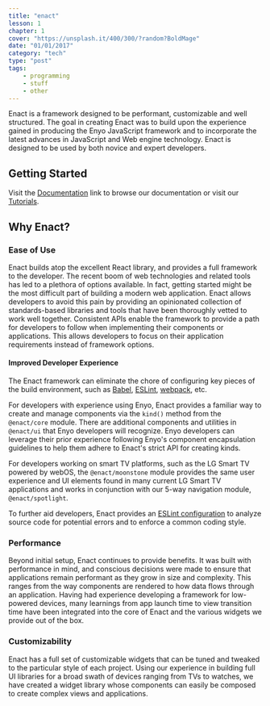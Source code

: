 ```yaml
---
title: "enact"
lesson: 1
chapter: 1
cover: "https://unsplash.it/400/300/?random?BoldMage"
date: "01/01/2017"
category: "tech"
type: "post"
tags:
    - programming
    - stuff
    - other
---
```



Enact is a framework designed to be performant, customizable and well structured. The goal in
creating Enact was to build upon the experience gained in producing the Enyo JavaScript framework
and to incorporate the latest advances in JavaScript and Web engine technology. Enact is designed to
be used by both novice and expert developers.

## Getting Started

Visit the [Documentation](docs/) link to browse our documentation or visit our
[Tutorials](docs/tutorials/).

## Why Enact?

### Ease of Use

Enact builds atop the excellent React library, and provides a full framework to the developer. The
recent boom of web technologies and related tools has led to a plethora of options available. In
fact, getting started might be the most difficult part of building a modern web application. Enact
allows developers to avoid this pain by providing an opinionated collection of standards-based libraries
and tools that have been thoroughly vetted to work well together.  Consistent APIs enable the framework
to provide a path for developers to follow when implementing their components or applications.  This allows
developers to focus on their application requirements instead of framework options.

#### Improved Developer Experience

The Enact framework can eliminate the chore of configuring key pieces of the build environment, such
as [Babel](https://babeljs.io/), [ESLint](http://eslint.org/), [webpack](https://webpack.github.io/), etc.

For developers with experience using Enyo, Enact provides a familiar way to create and manage components
via the `kind()` method from the `@enact/core` module.  There are additional components and utilities in
`@enact/ui` that Enyo developers will recognize.  Enyo developers can leverage their prior experience
following Enyo's component encapsulation guidelines to help them adhere to Enact's strict API for creating
kinds.

For developers working on smart TV platforms, such as the LG Smart TV powered by webOS, the `@enact/moonstone`
module provides the same user experience and UI elements found in many current LG Smart TV applications and
works in conjunction with our 5-way navigation module, `@enact/spotlight`.

To further aid developers, Enact provides an [ESLint configuration](docs/developer-tools/eslint-config-enact/) to analyze source code for potential
errors and to enforce a common coding style.

### Performance

Beyond initial setup, Enact continues to provide benefits. It was built with performance in mind,
and conscious decisions were made to ensure that applications remain performant as they grow in size
and complexity. This ranges from the way components are rendered to how data flows through an
application. Having had experience developing a framework for low-powered devices, many learnings
from app launch time to view transition time have been integrated into the core of Enact and the
various widgets we provide out of the box.

### Customizability

Enact has a full set of customizable widgets that can be tuned and tweaked to the particular style
of each project. Using our experience in building full UI libraries for a broad swath of devices
ranging from TVs to watches, we have created a widget library whose components can easily be
composed to create complex views and applications.
